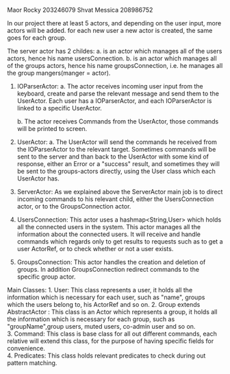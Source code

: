 Maor Rocky 203246079
Shvat Messica 208986752

In our project there at least 5 actors, and depending on the user input, more actors will be added.
for each new user a new actor is created, the same goes for each group.

The server actor has 2 childes:
a. is an actor which manages all of the users actors, hence his name usersConnection.
b. is an actor which manages all of the groups actors, hence his name groupsConnection,
    i.e. he manages all the group mangers(manger = actor). 


1. IOParserActor:
    a. The actor receives incoming user input from the keyboard, create and parse the relevant
        message and send them to the UserActor.
        Each user has a IOParserActor, and each IOParserActor is linked to a specific UserActor. 
        
    b. The actor receives Commands from the UserActor, those commands will be printed to screen.

2. UserActor:
    a. The UserActor will send the commands he received from the IOParserActor to the relevant 
        target. Sometimes commands will be sent to the server and than back to the UserActor with 
        some kind of response, either an Error or a "success" result, and sometimes they will be 
        sent to the groups-actors directly, using the User class which each UserActor has. 

3. ServerActor:
    As we explained above the ServerActor main job is to direct incoming commands to his relevant
    child, either the UsersConnection actor, or to the GroupsConnection actor.
4. UsersConnection:
    This actor uses a hashmap<String,User> which holds all the connected users in the system.
    This actor manages all the information about the connected users.
    It will receive and handle commands which regards only to get results to requests such as
    to get a user ActorRef, or to check whether or not a user exists.
5. GroupsConnection:
   This actor handles the creation and deletion of groups. In addition GroupsConnection redirect
   commands to the specific group actor.
   
   
    
Main Classes:
    1. User:
       This class represents a user, it holds all the information which is necessary for each user,
       such as "name", groups which the users belong to, his ActorRef and so on.
    2. Group extends AbstractActor :
       This class is an Actor which represents a group, it holds all the information which is necessary for each group,
       such as "groupName",group users, muted users, co-admin user and so on.         
    3. Command:
       This class is base class for all out different commands, each relative will extend this class,
       for the purpose of having specific fields for convenience.  
    4. Predicates:
       This class holds relevant predicates to check during out pattern matching.  








